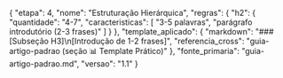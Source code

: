 {
  "etapa": 4,
  "nome": "Estruturação Hierárquica",
  "regras": {
    "h2": {
      "quantidade": "4-7",
      "caracteristicas": [
        "3-5 palavras",
        "parágrafo introdutório (2-3 frases)"
      ]
    }
  },
  "template_aplicado": {
    "markdown": "### [Subseção H3]\n[Introdução de 1-2 frases]",
    "referencia_cross": "guia-artigo-padrao (seção 📊 Template Prático)"
  },
  "fonte_primaria": "guia-artigo-padrao.md",
  "versao": "1.1"
}